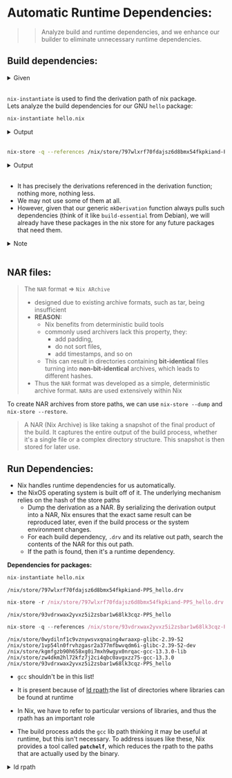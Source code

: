 # Automatic Runtime Dependencies:
>> Analyze build and runtime dependencies, and we enhance our builder to eliminate unnecessary runtime dependencies.

## Build dependencies:

<details>
<summary>
Given
</summary>

```
have the deivation of `hello.nix` from pill06
```

```
In my case;
drvPath := /nix/store/93vdrxwax2yvxz5i2zsbar1w68lk3cqz-PPS_hello
```

</details><br>

`nix-instantiate` is used to find the derivation path of nix package.<br>Lets analyze the build dependencies for our GNU `hello` package:
```bash
nix-instantiate hello.nix
```
<details>
<summary>
Output
</summary>

```
/nix/store/797wlxrf70fdajsz6d8bmx54fkpkiand-PPS_hello.drv
```

</details><br>

```bash
nix-store -q --references /nix/store/797wlxrf70fdajsz6d8bmx54fkpkiand-PPS_hello.drv
```
<details>
<summary>
Output
</summary>

```
/nix/store/wzh01sawfkrvg2srg4jl8zprz1a347gy-bash-5.2p26.drv
/nix/store/0m01ir3gfi9hmfg8d070g85zy5lsrr0k-gzip-1.13.drv
/nix/store/1bylj3i9hwpkqv43craxxsxscrq88dxb-gnugrep-3.11.drv
/nix/store/4nmbjqfgb6gcy4b7ky6fdxx38p88ldi2-gawk-5.2.2.drv
/nix/store/6wybplhw5xcdgw93jc23ij7bpy0yiz4w-gnutar-1.35.drv
/nix/store/9rwm5zhxx7bpxff9lddvms78shdipib2-coreutils-9.5.drv
/nix/store/andlgvwhg8c8f42ijg15zgcdqp7girgq-gcc-wrapper-13.3.0.drv
/nix/store/fimilhby9fyqbfwmw826id3hwfhya6qx-hello-2.12.1.tar.gz
/nix/store/h0vmv20ipiwv1jzwvidiabl5clbazk9p-binutils-2.42.drv
/nix/store/nwywcvg6vsfi9j6md714mm09my9j6mvm-gnumake-4.4.1.drv
/nix/store/ykidc3b0v6kcv6l3adfxw67bn49k9lf9-builder.sh
/nix/store/zn04d4a926y6qvgbm6w6dpwq2mxyaxa6-gnused-4.9.drv
```

</details><br>

* It has precisely the derivations referenced in the derivation function; nothing more, nothing less.
* We may not use some of them at all.
* However, given that our generic `mkDerivation` function always pulls such dependencies (think of it like `build-essential` from Debian), we will already have these packages in the nix store for any future packages that need them.

<details>
<summary>
Note
</summary>


`nix-store -q --references /nix/store/797wlxrf70fdajsz6d8bmx54fkpkiand-PPS_hello.drv`
```
lists all the derivations that depend on the specified derivation.
```
`nix-store -qR /nix/store/797wlxrf70fdajsz6d8bmx54fkpkiand-PPS_hello.drv `
```
recursively lists all derivations that depend on the specified derivation, including indirect dependencies.
```

</details><br>

## NAR files:

> The `NAR` format =>  `Nix ARchive`<br>
> * designed due to existing archive formats, such as tar, being insufficient<br>
> * **REASON:**<br>
>   * Nix benefits from deterministic build tools
>   * commonly used archivers lack this property, they: 
>       - add padding, 
>       - do not sort files, 
>       - add timestamps, and so on
>   * This can result in directories containing **bit-identical** files turning into **non-bit-identical** archives, which leads to different hashes.
> * Thus the `NAR` format was developed as a simple, deterministic archive format. `NAR`s are used extensively within Nix

To create NAR archives from store paths, we can use `nix-store --dump` and `nix-store --restore`.

> A NAR (Nix Archive) is like taking a snapshot of the final product of the build. It captures the entire output of the build process, whether it's a single file or a complex directory structure. This snapshot is then stored for later use.

## Run Dependencies:

* Nix handles runtime dependencies for us automatically.
* the NixOS operating system is built off of it. The underlying mechanism relies on the hash of the store paths
  * Dump the derivation as a NAR. By serializing the derivation output into a NAR, Nix ensures that the exact same result can be reproduced later, even if the build process or the system environment changes.
  * For each build dependency, `.drv` and its relative out path, search the contents of the NAR for this out path.
  * If the path is found, then it's a runtime dependency.

**Dependencies for packages:**
```nix
nix-instantiate hello.nix
```

```
/nix/store/797wlxrf70fdajsz6d8bmx54fkpkiand-PPS_hello.drv
```

```nix
nix-store -r /nix/store/797wlxrf70fdajsz6d8bmx54fkpkiand-PPS_hello.drv
```

```
/nix/store/93vdrxwax2yvxz5i2zsbar1w68lk3cqz-PPS_hello
```

```nix
nix-store -q --references /nix/store/93vdrxwax2yvxz5i2zsbar1w68lk3cqz-PPS_hello
```

```
/nix/store/0wydilnf1c9vznywsvxqnaing4wraaxp-glibc-2.39-52
/nix/store/1vp54ln0frvhzgasr2a377mfbwvqdm6i-glibc-2.39-52-dev
/nix/store/kgmfgzb90h658xg0i7mxh9wgyx0nrqac-gcc-13.3.0-lib
/nix/store/zw4dkm2hl72kfz7j2ci4qbc0avgxzz75-gcc-13.3.0
/nix/store/93vdrxwax2yvxz5i2zsbar1w68lk3cqz-PPS_hello
```

* `gcc` shouldn't be in this list!
* It is present because of [ld rpath](http://en.wikipedia.org/wiki/Rpath):the list of directories where libraries can be found at runtime
* In Nix, we have to refer to particular versions of libraries, and thus the rpath has an important role

* The build process adds the `gcc` lib path thinking it may be useful at runtime, but this isn't necessary. To address issues like these, Nix provides a tool called **`patchelf`**, which reduces the rpath to the paths that are actually used by the binary.

<details>
<summary>
ld rpath
</summary>

`ld` is a linker, a program that combines object files and libraries into an executable file.

`rpath` is a linker option that specifies a set of directories to search for shared libraries when running the executable. It helps the operating system find the necessary libraries to execute the program correctly.

**In simpler terms:**

`ld` is the builder of a program, and `rpath` is the address book it uses to find the program's libraries when it runs.

</details><br>